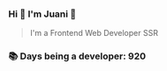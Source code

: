 ### Hi 👋 I&#39;m Juani 🦁

> I&#39;m a Frontend Web Developer SSR

### 📚 Days being a developer: 920
